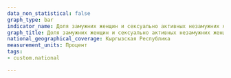 ```yaml
---
data_non_statistical: false
graph_type: bar
indicator_name: Доля замужних женщин и сексуально активных незамужних женщин в возрасте 15-49 лет, которые были осведомлены о соврeменном методе контрацепции
graph_title: Доля замужних женщин и сексуально активных незамужних женщин в возрасте 15-49 лет, которые были осведомлены о соврeменном методе контрацепции
national_geographical_coverage: Кыргызская Республика
measurement_units: Процент
tags:
- custom.national

---
```

